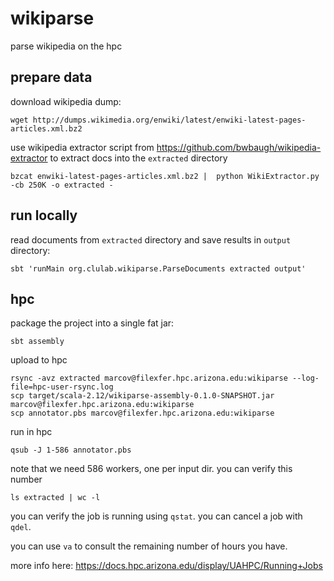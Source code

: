 # wikiparse

parse wikipedia on the hpc

## prepare data

download wikipedia dump:

    wget http://dumps.wikimedia.org/enwiki/latest/enwiki-latest-pages-articles.xml.bz2

use wikipedia extractor script from https://github.com/bwbaugh/wikipedia-extractor
to extract docs into the `extracted` directory

    bzcat enwiki-latest-pages-articles.xml.bz2 |  python WikiExtractor.py -cb 250K -o extracted -

## run locally

read documents from `extracted` directory and save results in `output` directory:

    sbt 'runMain org.clulab.wikiparse.ParseDocuments extracted output'

## hpc

package the project into a single fat jar:

    sbt assembly

upload to hpc

    rsync -avz extracted marcov@filexfer.hpc.arizona.edu:wikiparse --log-file=hpc-user-rsync.log
    scp target/scala-2.12/wikiparse-assembly-0.1.0-SNAPSHOT.jar marcov@filexfer.hpc.arizona.edu:wikiparse
    scp annotator.pbs marcov@filexfer.hpc.arizona.edu:wikiparse

run in hpc

    qsub -J 1-586 annotator.pbs

note that we need 586 workers, one per input dir. you can verify this number

    ls extracted | wc -l

you can verify the job is running using `qstat`.
you can cancel a job with `qdel`.

you can use `va` to consult the remaining number of hours you have.

more info here: https://docs.hpc.arizona.edu/display/UAHPC/Running+Jobs
